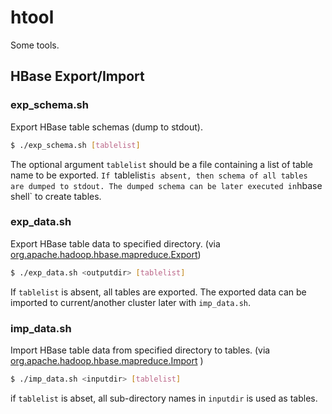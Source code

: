 htool
=====

Some tools.

HBase Export/Import
-------------------

### exp_schema.sh
Export HBase table schemas (dump to stdout).
```bash
$ ./exp_schema.sh [tablelist]
```
The optional argument `tablelist` should be a file containing a list of table name to be exported. `If `tablelist` is absent, then schema of all tables are dumped to stdout.
The dumped schema can be later executed in `hbase shell` to create tables.

### exp_data.sh
Export HBase table data to specified directory. (via [org.apache.hadoop.hbase.mapreduce.Export](http://hbase.apache.org/book/ops_mgt.html#export))
```bash
$ ./exp_data.sh <outputdir> [tablelist]
```
If `tablelist` is absent, all tables are exported. The exported data can be imported to current/another cluster later with `imp_data.sh`.

### imp_data.sh
Import HBase table data from specified directory to tables. (via [org.apache.hadoop.hbase.mapreduce.Import](http://hbase.apache.org/book/ops_mgt.html#import) )
```bash
$ ./imp_data.sh <inputdir> [tablelist]
```
if `tablelist` is abset, all sub-directory names in `inputdir` is used as tables.
